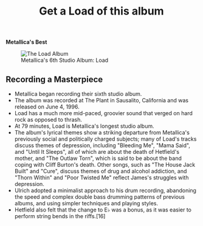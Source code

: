 <!DOCTYPE html>
<html lang="en">
  <meta charset="UTF-8" />
  <meta name="viewport" content="width=device-width, initial-scale=1.0" />
  <meta name="description" content="Metallica's Best Album Project" />
  <title id="title">The Load Album</title>
  <link rel="stylesheet" href="tributestyles.css" />
</head>
<body>
  <header>
    <h1>Get a Load of this album</h1>
  </header>
    <main id="main">
    <p><strong>Metallica's Best</strong></p>
    <img-div>
      <figure id="img-div">
        <img id="image" alt="The Load Album" src="https://upload.wikimedia.org/wikipedia/en/b/b4/Metallica_-_Load_cover.jpg" />
    </img-div>
        <figcaption id="img-caption">Metallica's 6th Studio Album: Load</figcaption>
      </figure>
  </body> 
  <section>
    <h2 id="tribute-info">Recording a Masterpiece</h2>
      <ul>
        <li>Metallica began recording their sixth studio album.</li>
        <li>The album was recorded at The Plant in Sausalito, California and was released on June 4, 1996.
        </li>
        <li>Load has a much more mid-paced, groovier sound that verged on hard rock as opposed to thrash.</li>
        <li>At 79 minutes, Load is Metallica's longest studio album.</li>
        <li>The album's lyrical themes show a striking departure from Metallica's previously social and politically charged subjects; many of Load's tracks discuss themes of depression, including "Bleeding Me", "Mama Said", and "Until It Sleeps", all of which are about the death of Hetfield's mother, and "The Outlaw Torn", which is said to be about the band coping with Cliff Burton's death. Other songs, such as "The House Jack Built" and "Cure", discuss themes of drug and alcohol addiction, and "Thorn Within" and "Poor Twisted Me" reflect James's struggles with depression. </li>
        <li>Ulrich adopted a minimalist approach to his drum recording, abandoning the speed and complex double bass drumming patterns of previous albums, and using simpler techniques and playing styles. </li>
        <li>Hetfield also felt that the change to E♭ was a bonus, as it was easier to perform string bends in the riffs.[16]</li>
      </ul>
  </section>
  <a id="tribute-link" href="https://en.wikipedia.org/wiki/Load_(album)" target="_blank"></a>
</main>
</html>
